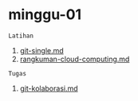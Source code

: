 # minggu-01

```
Latihan
```
1. [git-single.md](https://github.com/novirachmahwati/tekn-cloud-computing/blob/7a22131e73d8cbeb280ded7cd609fd38504faa3d/minggu-01/git-single.md)
2. [rangkuman-cloud-computing.md](https://github.com/novirachmahwati/tekn-cloud-computing/blob/7a22131e73d8cbeb280ded7cd609fd38504faa3d/minggu-01/rangkuman-cloud-computing.md)

```
Tugas
```
1. [git-kolaborasi.md](https://github.com/novirachmahwati/tekn-cloud-computing/blob/7a22131e73d8cbeb280ded7cd609fd38504faa3d/minggu-01/git-kolaborasi.md)